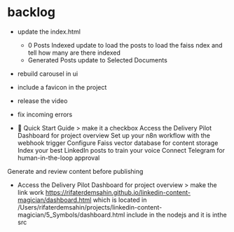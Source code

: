 # backlog
- update the index.html 
    - 0 Posts Indexed update to load the posts to  load the faiss ndex and tell how many are there indexed 
    - Generated Posts update to Selected Documents

- rebuild carousel in ui
- include a favicon in the project
- release the video 
- fix incoming errors
- 🚀 Quick Start Guide > make it a checkbox 
Access the Delivery Pilot Dashboard for project overview
Set up your n8n workflow with the webhook trigger
Configure Faiss vector database for content storage
Index your best LinkedIn posts to train your voice
Connect Telegram for human-in-the-loop approval

Generate and review content before publishing

- Access the Delivery Pilot Dashboard for project overview > make the link work
https://rifaterdemsahin.github.io/linkedin-content-magician/dashboard.html
which is located in /Users/rifaterdemsahin/projects/linkedin-content-magician/5_Symbols/dashboard.html include in the nodejs and it is inthe src